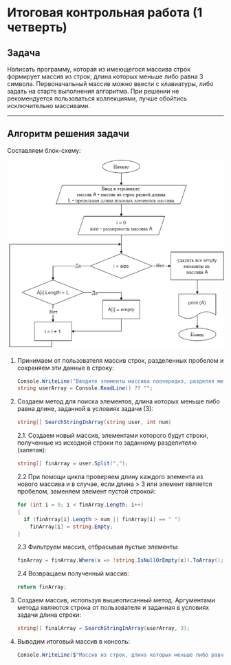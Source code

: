 # Итоговая контрольная работа (1 четверть)

## Задача
Написать программу, которая из имеющегося массива строк формирует массив из строк, длина которых меньше либо равна 3 символа. Первоначальный массив можно ввести с клавиатуры, либо задать на старте выполнения алгоритма. При решении не рекомендуется пользоваться коллекциями, лучше обойтись исключительно массивами.

***
## Алгоритм решения задачи

Составляем блок-схему:

![блок-схема](task_final.png "блок-схема")

1. Принимаем от пользователя массив строк, разделенных пробелом и сохраняем эти данные в строку:

   ```c#
   Console.WriteLine("Введите элементы массива поочередно, разделяя между собой запятой");
   string userArray = Console.ReadLine() ?? "";
   ```

1. Создаем метод для поиска элементов, длина которых меньше либо равна длине, заданной в условиях задачи (3):

   ```c#
   string[] SearchStringInArray(string user, int num)
   ```

   2.1. Создаем новый массив, элементами которого будут строки, полученные из исходной строки по заданному разделителю (запятая):

   ```c#
   string[] finArray = user.Split(",");
   ```

   2.2 При помощи цикла проверяем длину каждого элемента из нового массива и в случае, если длина > 3 или элемент является пробелом, заменяем элемент пустой строкой:

   ```c#
   for (int i = 0; i < finArray.Length; i++)
   {
     if (finArray[i].Length > num || finArray[i] == " ")
       finArray[i] = string.Empty;
   }
   ```

   2.3 Фильтруем массив, отбрасывая пустые элементы:

   ```c#
   finArray = finArray.Where(x => !string.IsNullOrEmpty(x)).ToArray();
   ```

   2.4 Возвращаем полученный массив:

   ```c#
   return finArray;
   ```

1. Создаем массив, используя вышеописанный метод. Аргументами метода являются строка от пользователя и заданная в условиях задачи длина строки:

   ```c#
   string[] finalArray = SearchStringInArray(userArray, 3);
   ```

1. Выводим итоговый массив в консоль:

   ```c#
   Console.WriteLine($"Массив из строк, длина которых меньше либо равна 3: [ {string.Join(", ", finalArray)} ]");
   ```
